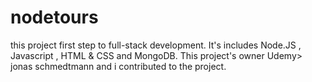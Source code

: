 # nodetours
this project first step to full-stack development. It's includes Node.JS , Javascript , HTML & CSS and MongoDB.
This project's owner Udemy> jonas schmedtmann and i contributed to the project.
